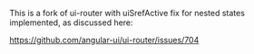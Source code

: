 This is a fork of ui-router with uiSrefActive fix for nested states implemented, as discussed here:

https://github.com/angular-ui/ui-router/issues/704

